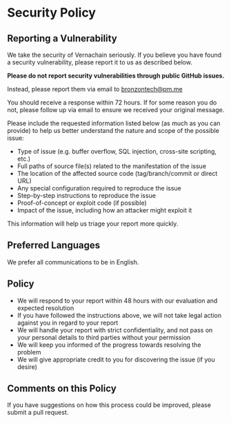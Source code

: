 # Security Policy

## Reporting a Vulnerability

We take the security of Vernachain seriously. If you believe you have found a security vulnerability, please report it to us as described below.

**Please do not report security vulnerabilities through public GitHub issues.**

Instead, please report them via email to bronzontech@pm.me

You should receive a response within 72 hours. If for some reason you do not, please follow up via email to ensure we received your original message.

Please include the requested information listed below (as much as you can provide) to help us better understand the nature and scope of the possible issue:

* Type of issue (e.g. buffer overflow, SQL injection, cross-site scripting, etc.)
* Full paths of source file(s) related to the manifestation of the issue
* The location of the affected source code (tag/branch/commit or direct URL)
* Any special configuration required to reproduce the issue
* Step-by-step instructions to reproduce the issue
* Proof-of-concept or exploit code (if possible)
* Impact of the issue, including how an attacker might exploit it

This information will help us triage your report more quickly.

## Preferred Languages

We prefer all communications to be in English.

## Policy

* We will respond to your report within 48 hours with our evaluation and expected resolution
* If you have followed the instructions above, we will not take legal action against you in regard to your report
* We will handle your report with strict confidentiality, and not pass on your personal details to third parties without your permission
* We will keep you informed of the progress towards resolving the problem
* We will give appropriate credit to you for discovering the issue (if you desire)

## Comments on this Policy

If you have suggestions on how this process could be improved, please submit a pull request. 
